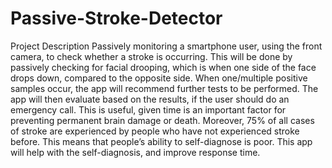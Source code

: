 # Passive-Stroke-Detector

Project Description
Passively monitoring a smartphone user, using the front camera, to check whether a stroke is occurring. This will be done by passively checking for facial drooping, which is when one side of the face
drops down, compared to the opposite side. When one/multiple positive samples occur, the app will
recommend further tests to be performed. The app will then evaluate based on the results, if the user
should do an emergency call.
This is useful, given time is an important factor for preventing permanent brain damage or death.
Moreover, 75% of all cases of stroke are experienced by people who have not experienced stroke before.
This means that people’s ability to self-diagnose is poor. This app will help with the self-diagnosis,
and improve response time.
